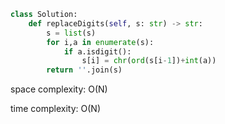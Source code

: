 ```python
class Solution:
    def replaceDigits(self, s: str) -> str:
        s = list(s)
        for i,a in enumerate(s):
            if a.isdigit():
                s[i] = chr(ord(s[i-1])+int(a))
        return ''.join(s)
```

space complexity: O(N)

time complexity: O(N)